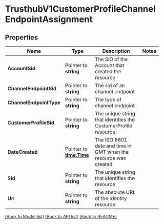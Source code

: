 # TrusthubV1CustomerProfileChannelEndpointAssignment

## Properties

Name | Type | Description | Notes
------------ | ------------- | ------------- | -------------
**AccountSid** | Pointer to **string** | The SID of the Account that created the resource |
**ChannelEndpointSid** | Pointer to **string** | The sid of an channel endpoint |
**ChannelEndpointType** | Pointer to **string** | The type of channel endpoint |
**CustomerProfileSid** | Pointer to **string** | The unique string that identifies the CustomerProfile resource. |
**DateCreated** | Pointer to [**time.Time**](time.Time.md) | The ISO 8601 date and time in GMT when the resource was created |
**Sid** | Pointer to **string** | The unique string that identifies the resource |
**Url** | Pointer to **string** | The absolute URL of the Identity resource |

[[Back to Model list]](../README.md#documentation-for-models) [[Back to API list]](../README.md#documentation-for-api-endpoints) [[Back to README]](../README.md)


